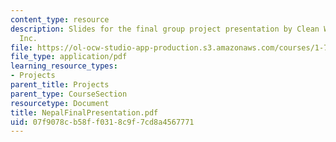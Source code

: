 ```yaml
---
content_type: resource
description: Slides for the final group project presentation by Clean Waters for Nepal,
  Inc.
file: https://ol-ocw-studio-app-production.s3.amazonaws.com/courses/1-782-environmental-engineering-masters-of-engineering-project-fall-2003-spring-2004/07f9078cb58ff0318c9f7cd8a4567771_NepalFinalPresentation.pdf
file_type: application/pdf
learning_resource_types:
- Projects
parent_title: Projects
parent_type: CourseSection
resourcetype: Document
title: NepalFinalPresentation.pdf
uid: 07f9078c-b58f-f031-8c9f-7cd8a4567771
---
```

